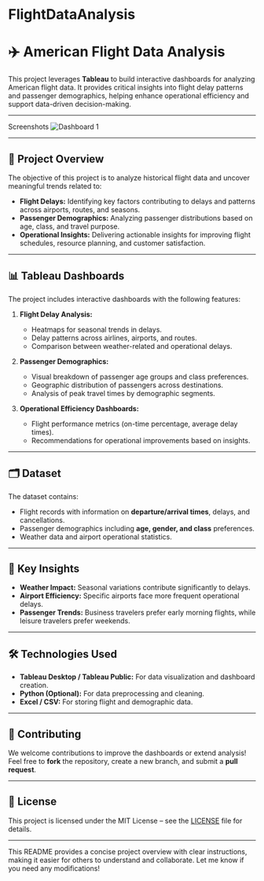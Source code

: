 # FlightDataAnalysis
# ✈️ American Flight Data Analysis  

This project leverages **Tableau** to build interactive dashboards for analyzing American flight data. It provides critical insights into flight delay patterns and passenger demographics, helping enhance operational efficiency and support data-driven decision-making.

---
Screenshots
![Dashboard 1](https://github.com/user-attachments/assets/4109326a-ce3c-48cf-8e56-13ff5e352111)

---

## 🚀 **Project Overview**

The objective of this project is to analyze historical flight data and uncover meaningful trends related to:
- **Flight Delays:** Identifying key factors contributing to delays and patterns across airports, routes, and seasons.
- **Passenger Demographics:** Analyzing passenger distributions based on age, class, and travel purpose.
- **Operational Insights:** Delivering actionable insights for improving flight schedules, resource planning, and customer satisfaction.

---

## 📊 **Tableau Dashboards**

The project includes interactive dashboards with the following features:

1. **Flight Delay Analysis:**  
   - Heatmaps for seasonal trends in delays.
   - Delay patterns across airlines, airports, and routes.
   - Comparison between weather-related and operational delays.

2. **Passenger Demographics:**  
   - Visual breakdown of passenger age groups and class preferences.
   - Geographic distribution of passengers across destinations.
   - Analysis of peak travel times by demographic segments.

3. **Operational Efficiency Dashboards:**  
   - Flight performance metrics (on-time percentage, average delay times).
   - Recommendations for operational improvements based on insights.

---

## 🗂️ **Dataset**

The dataset contains:
- Flight records with information on **departure/arrival times**, delays, and cancellations.
- Passenger demographics including **age, gender, and class** preferences.
- Weather data and airport operational statistics.

---

## 🔑 **Key Insights**

- **Weather Impact:** Seasonal variations contribute significantly to delays.
- **Airport Efficiency:** Specific airports face more frequent operational delays.
- **Passenger Trends:** Business travelers prefer early morning flights, while leisure travelers prefer weekends.

---

## 🛠 **Technologies Used**
- **Tableau Desktop / Tableau Public:** For data visualization and dashboard creation.
- **Python (Optional):** For data preprocessing and cleaning.
- **Excel / CSV:** For storing flight and demographic data.

---

## 🤝 **Contributing**
We welcome contributions to improve the dashboards or extend analysis!  
Feel free to **fork** the repository, create a new branch, and submit a **pull request**.

---

## 📄 **License**
This project is licensed under the MIT License – see the [LICENSE](LICENSE) file for details.

---

This README provides a concise project overview with clear instructions, making it easier for others to understand and collaborate. Let me know if you need any modifications!

